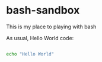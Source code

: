 # bash-sandbox
This is my place to playing with bash

As usual, Hello World code:

```bash

echo "Hello World"

```
 